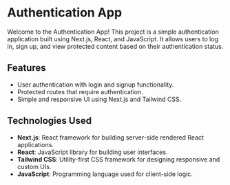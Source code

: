 # Authentication App

Welcome to the Authentication App! This project is a simple authentication application built using Next.js, React, and JavaScript. It allows users to log in, sign up, and view protected content based on their authentication status.

## Features

- User authentication with login and signup functionality.
- Protected routes that require authentication.
- Simple and responsive UI using Next.js and Tailwind CSS.

## Technologies Used

- **Next.js**: React framework for building server-side rendered React applications.
- **React**: JavaScript library for building user interfaces.
- **Tailwind CSS**: Utility-first CSS framework for designing responsive and custom UIs.
- **JavaScript**: Programming language used for client-side logic.

